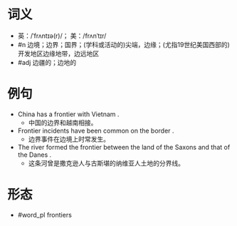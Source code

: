 # 词义
- 英：/ˈfrʌntɪə(r)/； 美：/frʌnˈtɪr/
- #n 边境；边界；国界；(学科或活动的)尖端，边缘；(尤指19世纪美国西部的)开发地区边缘地带，边远地区
- #adj 边疆的；边地的
# 例句
- China has a frontier with Vietnam .
	- 中国的边界和越南相接。
- Frontier incidents have been common on the border .
	- 边界事件在边境上时常发生。
- The river formed the frontier between the land of the Saxons and that of the Danes .
	- 这条河曾是撒克逊人与古斯堪的纳维亚人土地的分界线。
# 形态
- #word_pl frontiers

